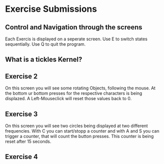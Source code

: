 # Exercise Submissions

## Control and Navigation through the screens
Each Exercis is displayed on a seperate screen. Use E to switch states sequentially. Use Q to quit the program.

## What is a tickles Kernel?


## Exercise 2
On this screen you will see some rotating Objects, following the mouse.
At the bottom ur bottom presses for the respective characters is being displazed. A Left-Mouseclick will reset those values back to 0.

## Exercise 3
On this screen you will see two circles being displayed at two different frequencies.
With C you can start/stopp a counter and with A and S you can trigger a counter, that will count the button presses. This counter is being reset after 15 seconds. 

## Exercise 4
